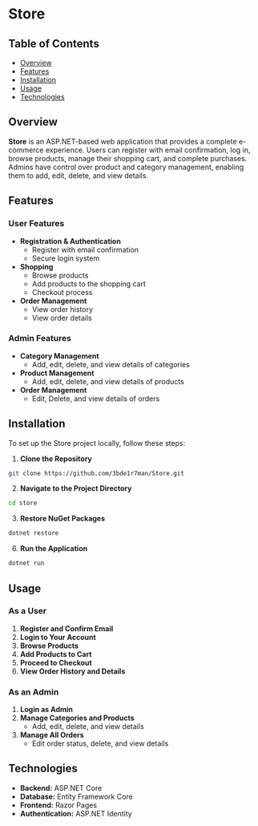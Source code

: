 # Store

## Table of Contents

- [Overview](#overview)
- [Features](#features)
- [Installation](#installation)
- [Usage](#usage)
- [Technologies](#technologies)

## Overview

**Store** is an ASP.NET-based web application that provides a complete e-commerce experience. Users can register with email confirmation, log in, browse products, manage their shopping cart, and complete purchases. Admins have control over product and category management, enabling them to add, edit, delete, and view details.

## Features

### User Features

- **Registration & Authentication**
    - Register with email confirmation
    - Secure login system
- **Shopping**
    - Browse products
    - Add products to the shopping cart
    - Checkout process
- **Order Management**
    - View order history
    - View order details

### Admin Features

- **Category Management**
    - Add, edit, delete, and view details of categories
- **Product Management**
    - Add, edit, delete, and view details of products
- **Order Management**
    - Edit, Delete, and view details of orders

## Installation

To set up the Store project locally, follow these steps:

1. **Clone the Repository**

```bash
git clone https://github.com/3bde1r7man/Store.git
```

2. **Navigate to the Project Directory**

```bash
cd store
```

3. **Restore NuGet Packages**

```bash
dotnet restore
```

6. **Run the Application**

```bash
dotnet run
```

## Usage

### As a User

1. **Register and Confirm Email**
2. **Login to Your Account**
3. **Browse Products**
4. **Add Products to Cart**
5. **Proceed to Checkout**
6. **View Order History and Details**

### As an Admin

1. **Login as Admin**
2. **Manage Categories and Products**
    - Add, edit, delete, and view details
3. **Manage All Orders**
    - Edit order status, delete, and view details

## Technologies

- **Backend:** ASP.NET Core
- **Database:** Entity Framework Core
- **Frontend:** Razor Pages
- **Authentication:** ASP.NET Identity
